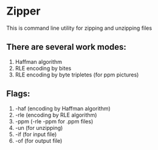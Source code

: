 # Zipper

This is command line utility for zipping and unzipping files

## There are several work modes:
1) Haffman algorithm
2) RLE encoding by bites
3) RLE encoding by byte tripletes (for ppm pictures)
 
## Flags:
1) -haf (encoding by Haffman algorithm)
2) -rle (encoding by RLE algorithm)
3) -ppm (-rle -ppm for .ppm files)
4) -un (for unzipping)
5) -if (for input file)
6) -of (for output file)
